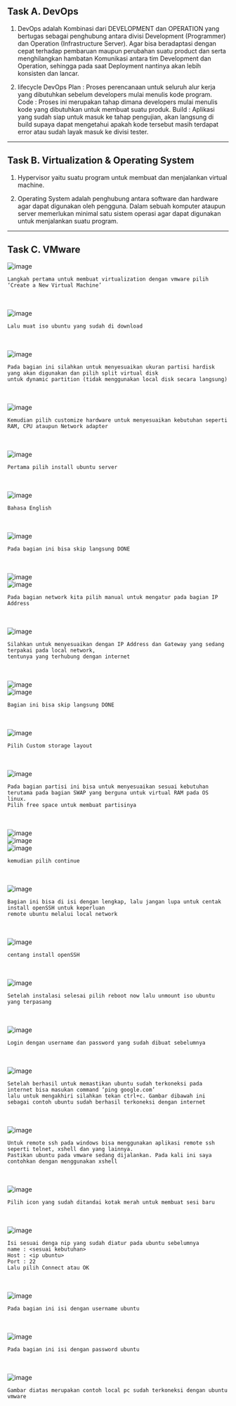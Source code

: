 ## Task A. DevOps

1. DevOps adalah Kombinasi dari DEVELOPMENT dan OPERATION yang bertugas sebagai penghubung antara divisi Development (Programmer) dan Operation (Infrastructure Server). Agar bisa beradaptasi dengan cepat terhadap pembaruan maupun perubahan suatu product dan serta menghilangkan hambatan Komunikasi antara tim Development dan Operation, sehingga pada saat Deployment nantinya akan lebih konsisten dan lancar.

2. lifecycle DevOps Plan : Proses perencanaan untuk seluruh alur kerja yang dibutuhkan sebelum developers mulai menulis kode program. Code : Proses ini merupakan tahap dimana developers mulai menulis kode yang dibutuhkan untuk membuat suatu produk. Build : Aplikasi yang sudah siap untuk masuk ke tahap pengujian, akan langsung di build supaya dapat mengetahui apakah kode tersebut masih terdapat error atau sudah layak masuk ke divisi tester.

---

## Task B. Virtualization & Operating System

1. Hypervisor yaitu suatu program untuk membuat dan menjalankan virtual machine.

2. Operating System adalah penghubung antara software dan hardware agar dapat digunakan oleh pengguna. Dalam sebuah komputer ataupun server memerlukan minimal satu sistem operasi agar dapat digunakan untuk menjalankan suatu program.

---

## Task C. VMware

![image](https://user-images.githubusercontent.com/52950376/224872876-a4d572b2-396e-46f1-ba31-17a17c67406e.png)
~~~
Langkah pertama untuk membuat virtualization dengan vmware pilih ‘Create a New Virtual Machine’
~~~
\
\
![image](https://user-images.githubusercontent.com/52950376/224872941-488bad4a-05d9-4186-b5bc-aa9abeabff96.png)
~~~
Lalu muat iso ubuntu yang sudah di download
~~~
\
\
![image](https://user-images.githubusercontent.com/52950376/224872974-9d02ce0a-9292-479f-8a47-075d2dc123d5.png)
~~~
Pada bagian ini silahkan untuk menyesuaikan ukuran partisi hardisk yang akan digunakan dan pilih split virtual disk
untuk dynamic partition (tidak menggunakan local disk secara langsung)
~~~
\
\
![image](https://user-images.githubusercontent.com/52950376/224872990-57658129-bbf9-4091-ad15-4f75d7112deb.png)
~~~
Kemudian pilih customize hardware untuk menyesuaikan kebutuhan seperti RAM, CPU ataupun Network adapter
~~~
\
\
![image](https://user-images.githubusercontent.com/52950376/224873020-ef06b2a8-62ed-430f-a39b-797ce003af5c.png)
~~~
Pertama pilih install ubuntu server
~~~
\
\
![image](https://user-images.githubusercontent.com/52950376/224873043-76a945a8-01e9-4d12-a090-dd84e938862e.png)
~~~
Bahasa English
~~~
\
\
![image](https://user-images.githubusercontent.com/52950376/224873077-3c53c628-2e4e-43bf-8729-988896e40605.png)
~~~
Pada bagian ini bisa skip langsung DONE
~~~
\
\
![image](https://user-images.githubusercontent.com/52950376/224873146-c10aa9c7-17ea-4b57-a118-1b27a0f42ecf.png)\
![image](https://user-images.githubusercontent.com/52950376/224873156-1c6ed2b3-72c4-4f8c-838f-ecedb7190662.png)
~~~
Pada bagian network kita pilih manual untuk mengatur pada bagian IP Address
~~~
\
\
![image](https://user-images.githubusercontent.com/52950376/224873179-3275a2bf-1d80-4578-8235-20dc06440884.png)
~~~
Silahkan untuk menyesuaikan dengan IP Address dan Gateway yang sedang terpakai pada local network, 
tentunya yang terhubung dengan internet
~~~
\
\
![image](https://user-images.githubusercontent.com/52950376/224873198-eeae2c5f-76fb-478e-9980-655146233adc.png)\
![image](https://user-images.githubusercontent.com/52950376/224873204-c4544ba3-5bfc-4b2f-9f90-24a527b14221.png)
~~~
Bagian ini bisa skip langsung DONE
~~~
\
\
![image](https://user-images.githubusercontent.com/52950376/224873237-b52e11ac-7d36-4224-9a80-ba8edf6b2a58.png)
~~~
Pilih Custom storage layout
~~~
\
\
![image](https://user-images.githubusercontent.com/52950376/224873282-a90b5821-5f3a-4d8c-9395-953838aafd65.png)
~~~
Pada bagian partisi ini bisa untuk menyesuaikan sesuai kebutuhan terutama pada bagian SWAP yang berguna untuk virtual RAM pada OS linux. 
Pilih free space untuk membuat partisinya
~~~
\
\
![image](https://user-images.githubusercontent.com/52950376/224873303-0f84a90d-553b-4cfc-80d9-4a169d0f3f00.png)\
![image](https://user-images.githubusercontent.com/52950376/224873312-653f9837-4dd8-460f-8b6a-a8fe49ec6792.png)\
![image](https://user-images.githubusercontent.com/52950376/224873323-251fd912-8014-40f3-b0d6-cb304e49389b.png)
~~~
kemudian pilih continue
~~~
\
\
![image](https://user-images.githubusercontent.com/52950376/224873358-99a07269-c9b3-4778-bbfd-0c24be57dc79.png)
~~~
Bagian ini bisa di isi dengan lengkap, lalu jangan lupa untuk centak install openSSH untuk keperluan 
remote ubuntu melalui local network
~~~
\
\
![image](https://user-images.githubusercontent.com/52950376/224873374-9633c988-2a08-4fc9-bc78-016a5c850ab5.png)
~~~
centang install openSSH
~~~
\
\
![image](https://user-images.githubusercontent.com/52950376/224873418-14c16e6a-9e6c-4039-871c-1e129f77f80d.png)
~~~
Setelah instalasi selesai pilih reboot now lalu unmount iso ubuntu yang terpasang
~~~
\
\
![image](https://user-images.githubusercontent.com/52950376/224873450-f1161585-fe63-4bda-9245-97b4f260b299.png)
~~~
Login dengan username dan password yang sudah dibuat sebelumnya
~~~
\
\
![image](https://user-images.githubusercontent.com/52950376/224873492-f006f50b-322a-4c59-9d04-704f3f7b2e1b.png)
~~~
Setelah berhasil untuk memastikan ubuntu sudah terkoneksi pada internet bisa masukan command ‘ping google.com’ 
lalu untuk mengakhiri silahkan tekan ctrl+c. Gambar dibawah ini sebagai contoh ubuntu sudah berhasil terkoneksi dengan internet
~~~
\
\
![image](https://user-images.githubusercontent.com/52950376/224873514-8d672201-75df-4301-ab0f-2e6494466581.png)
~~~
Untuk remote ssh pada windows bisa menggunakan aplikasi remote ssh seperti telnet, xshell dan yang lainnya. 
Pastikan ubuntu pada vmware sedang dijalankan. Pada kali ini saya contohkan dengan menggunakan xshell
~~~
\
\
![image](https://user-images.githubusercontent.com/52950376/224873562-ff92aa5b-39a4-45d3-bc82-24677f9eb363.png)
~~~
Pilih icon yang sudah ditandai kotak merah untuk membuat sesi baru
~~~
\
\
![image](https://user-images.githubusercontent.com/52950376/224873578-ba49f9ad-25ef-4261-898e-5b3d5dd7745e.png)
~~~
Isi sesuai denga nip yang sudah diatur pada ubuntu sebelumnya
name : <sesuai kebutuhan>
Host : <ip ubuntu>
Port : 22
Lalu pilih Connect atau OK
~~~
\
\
![image](https://user-images.githubusercontent.com/52950376/224873608-32f83324-3a6a-4e23-b9d1-6266dd0681d5.png)
~~~
Pada bagian ini isi dengan username ubuntu
~~~
\
\
![image](https://user-images.githubusercontent.com/52950376/224873623-1a045a67-1934-4afa-95be-dd10e3278db5.png)
~~~
Pada bagian ini isi dengan password ubuntu
~~~
\
\
![image](https://user-images.githubusercontent.com/52950376/224873644-cf4d6201-9a84-43b7-b1cd-fd3a760e367e.png)
~~~
Gambar diatas merupakan contoh local pc sudah terkoneksi dengan ubuntu vmware
~~~
